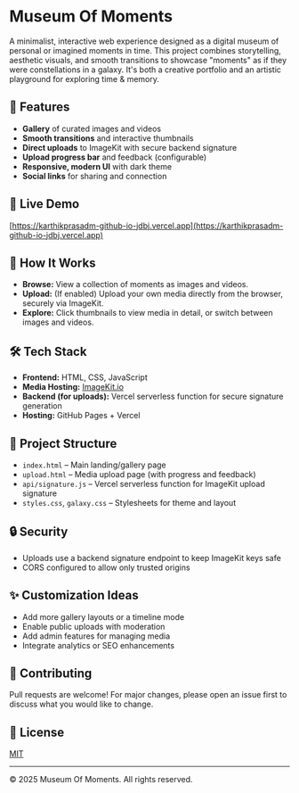 # Museum Of Moments

A minimalist, interactive web experience designed as a digital museum of personal or imagined moments in time. This project combines storytelling, aesthetic visuals, and smooth transitions to showcase "moments" as if they were constellations in a galaxy. It's both a creative portfolio and an artistic playground for exploring time & memory.

## 🌌 Features
- **Gallery** of curated images and videos
- **Smooth transitions** and interactive thumbnails
- **Direct uploads** to ImageKit with secure backend signature
- **Upload progress bar** and feedback (configurable)
- **Responsive, modern UI** with dark theme
- **Social links** for sharing and connection

## 🚀 Live Demo
[https://karthikprasadm-github-io-jdbj.vercel.app](https://karthikprasadm-github-io-jdbj.vercel.app)

## 📸 How It Works
- **Browse:** View a collection of moments as images and videos.
- **Upload:** (If enabled) Upload your own media directly from the browser, securely via ImageKit.
- **Explore:** Click thumbnails to view media in detail, or switch between images and videos.

## 🛠️ Tech Stack
- **Frontend:** HTML, CSS, JavaScript
- **Media Hosting:** [ImageKit.io](https://imagekit.io/)
- **Backend (for uploads):** Vercel serverless function for secure signature generation
- **Hosting:** GitHub Pages + Vercel

## 📝 Project Structure
- `index.html` – Main landing/gallery page
- `upload.html` – Media upload page (with progress and feedback)
- `api/signature.js` – Vercel serverless function for ImageKit upload signature
- `styles.css`, `galaxy.css` – Stylesheets for theme and layout

## 🔒 Security
- Uploads use a backend signature endpoint to keep ImageKit keys safe
- CORS configured to allow only trusted origins

## ✨ Customization Ideas
- Add more gallery layouts or a timeline mode
- Enable public uploads with moderation
- Add admin features for managing media
- Integrate analytics or SEO enhancements

## 🤝 Contributing
Pull requests are welcome! For major changes, please open an issue first to discuss what you would like to change.

## 📄 License
[MIT](LICENSE)

---

© 2025 Museum Of Moments. All rights reserved.
